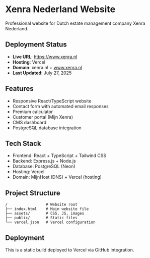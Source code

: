 # Xenra Nederland Website

Professional website for Dutch estate management company Xenra Nederland.

## Deployment Status
- **Live URL**: https://www.xenra.nl
- **Hosting**: Vercel  
- **Domain**: xenra.nl + www.xenra.nl
- **Last Updated**: July 27, 2025

## Features
- Responsive React/TypeScript website
- Contact form with automated email responses
- Premium calculator
- Customer portal (Mijn Xenra)
- CMS dashboard
- PostgreSQL database integration

## Tech Stack
- Frontend: React + TypeScript + Tailwind CSS
- Backend: Express.js + Node.js
- Database: PostgreSQL (Neon)
- Hosting: Vercel
- Domain: MijnHost (DNS) + Vercel (hosting)

## Project Structure
```
/                 # Website root
├── index.html    # Main website file
├── assets/       # CSS, JS, images
├── public/       # Static files
└── vercel.json   # Vercel configuration
```

## Deployment
This is a static build deployed to Vercel via GitHub integration.